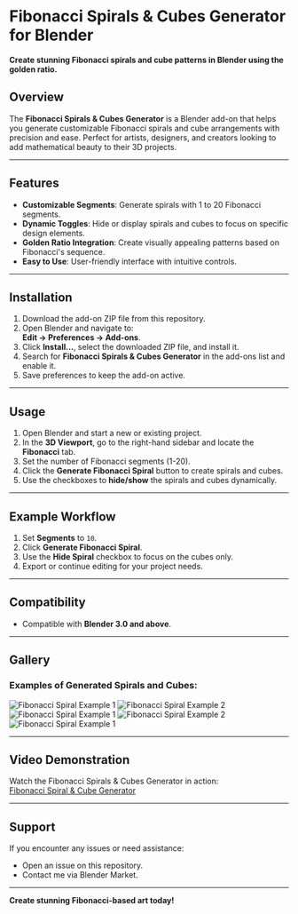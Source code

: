 # Fibonacci Spirals & Cubes Generator for Blender

**Create stunning Fibonacci spirals and cube patterns in Blender using the golden ratio.**

## Overview
The **Fibonacci Spirals & Cubes Generator** is a Blender add-on that helps you generate customizable Fibonacci spirals and cube arrangements with precision and ease. Perfect for artists, designers, and creators looking to add mathematical beauty to their 3D projects.

---

## Features
- **Customizable Segments**: Generate spirals with 1 to 20 Fibonacci segments.
- **Dynamic Toggles**: Hide or display spirals and cubes to focus on specific design elements.
- **Golden Ratio Integration**: Create visually appealing patterns based on Fibonacci's sequence.
- **Easy to Use**: User-friendly interface with intuitive controls.

---

## Installation
1. Download the add-on ZIP file from this repository.
2. Open Blender and navigate to:  
   **Edit → Preferences → Add-ons**.
3. Click **Install...**, select the downloaded ZIP file, and install it.
4. Search for **Fibonacci Spirals & Cubes Generator** in the add-ons list and enable it.
5. Save preferences to keep the add-on active.

---

## Usage
1. Open Blender and start a new or existing project.
2. In the **3D Viewport**, go to the right-hand sidebar and locate the **Fibonacci** tab.
3. Set the number of Fibonacci segments (1-20).
4. Click the **Generate Fibonacci Spiral** button to create spirals and cubes.
5. Use the checkboxes to **hide/show** the spirals and cubes dynamically.

---

## Example Workflow
1. Set **Segments** to `10`.
2. Click **Generate Fibonacci Spiral**.
3. Use the **Hide Spiral** checkbox to focus on the cubes only.
4. Export or continue editing for your project needs.

---

## Compatibility
- Compatible with **Blender 3.0 and above**.

---

## Gallery
### Examples of Generated Spirals and Cubes:
![Fibonacci Spiral Example 1](Fibonacci_Material_Preview_Mode)
![Fibonacci Spiral Example 2](Fibonacci_Wire_Edges)
![Fibonacci Spiral Example 1](img_1)
![Fibonacci Spiral Example 2](img_2)
![Fibonacci Spiral Example 1](img_3)

---

## Video Demonstration
Watch the Fibonacci Spirals & Cubes Generator in action:  
[Fibonacci Spiral & Cube Generator](https://youtu.be/hSUZn-ZzkLY?si=eoh1gs2hjD60_sWJ)

---

## Support
If you encounter any issues or need assistance:
- Open an issue on this repository.
- Contact me via Blender Market.

---

**Create stunning Fibonacci-based art today!**
